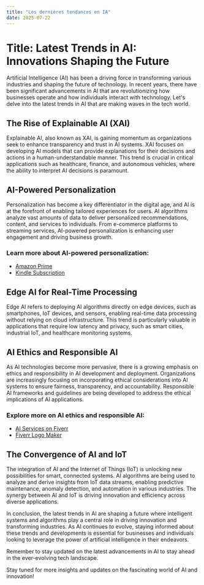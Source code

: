 ```yaml
---
title: "Les dernières tendances en IA"
date: 2025-07-22
---
```


# Title: Latest Trends in AI: Innovations Shaping the Future

Artificial Intelligence (AI) has been a driving force in transforming various industries and shaping the future of technology. In recent years, there have been significant advancements in AI that are revolutionizing how businesses operate and how individuals interact with technology. Let's delve into the latest trends in AI that are making waves in the tech world.

## The Rise of Explainable AI (XAI)

Explainable AI, also known as XAI, is gaining momentum as organizations seek to enhance transparency and trust in AI systems. XAI focuses on developing AI models that can provide explanations for their decisions and actions in a human-understandable manner. This trend is crucial in critical applications such as healthcare, finance, and autonomous vehicles, where the ability to interpret AI decisions is paramount.

## AI-Powered Personalization

Personalization has become a key differentiator in the digital age, and AI is at the forefront of enabling tailored experiences for users. AI algorithms analyze vast amounts of data to deliver personalized recommendations, content, and services to individuals. From e-commerce platforms to streaming services, AI-powered personalization is enhancing user engagement and driving business growth.

### Learn more about AI-powered personalization:
- [Amazon Prime](https://www.amazon.fr/amazonprime?_encoding=UTF8&primeCampaignId=prime_assoc_ft&tag=zenzen0d-21France)
- [Kindle Subscription](https://www.amazon.fr/kindle-dbs/hz/signup?tag=zenzen0d-21France)

## Edge AI for Real-Time Processing

Edge AI refers to deploying AI algorithms directly on edge devices, such as smartphones, IoT devices, and sensors, enabling real-time data processing without relying on cloud infrastructure. This trend is particularly valuable in applications that require low latency and privacy, such as smart cities, industrial IoT, and healthcare monitoring systems.

## AI Ethics and Responsible AI

As AI technologies become more pervasive, there is a growing emphasis on ethics and responsibility in AI development and deployment. Organizations are increasingly focusing on incorporating ethical considerations into AI systems to ensure fairness, transparency, and accountability. Responsible AI frameworks and guidelines are being developed to address the ethical implications of AI applications.

### Explore more on AI ethics and responsible AI:
- [AI Services on Fiverr](https://go.fiverr.com/visit/?bta=1071918&brand=fiverrmarketplace)
- [Fiverr Logo Maker](https://go.fiverr.com/visit/?bta=1071918&brand=logomaker)

## The Convergence of AI and IoT

The integration of AI and the Internet of Things (IoT) is unlocking new possibilities for smart, connected systems. AI algorithms are being used to analyze and derive insights from IoT data streams, enabling predictive maintenance, anomaly detection, and automation in various industries. The synergy between AI and IoT is driving innovation and efficiency across diverse applications.

In conclusion, the latest trends in AI are shaping a future where intelligent systems and algorithms play a central role in driving innovation and transforming industries. As AI continues to evolve, staying informed about these trends and developments is essential for businesses and individuals looking to leverage the power of artificial intelligence in their endeavors.

Remember to stay updated on the latest advancements in AI to stay ahead in the ever-evolving tech landscape.

Stay tuned for more insights and updates on the fascinating world of AI and innovation!

